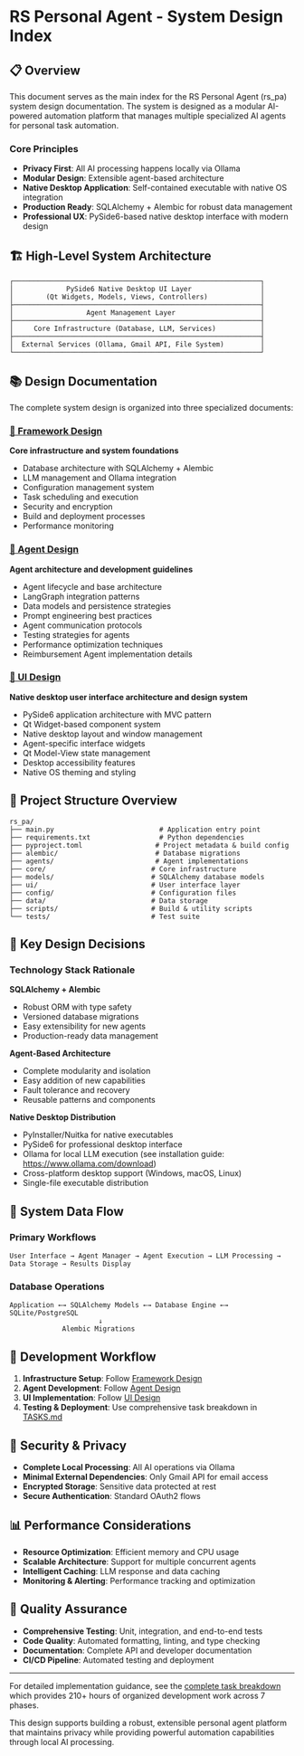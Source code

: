 # RS Personal Agent - System Design Index

## 📋 Overview

This document serves as the main index for the RS Personal Agent (rs_pa) system design documentation. The system is designed as a modular AI-powered automation platform that manages multiple specialized AI agents for personal task automation.

### Core Principles

- **Privacy First**: All AI processing happens locally via Ollama
- **Modular Design**: Extensible agent-based architecture
- **Native Desktop Application**: Self-contained executable with native OS integration
- **Production Ready**: SQLAlchemy + Alembic for robust data management
- **Professional UX**: PySide6-based native desktop interface with modern design

## 🏗️ High-Level System Architecture

```
┌─────────────────────────────────────────────────────────────┐
│             PySide6 Native Desktop UI Layer                 │
│        (Qt Widgets, Models, Views, Controllers)             │
├─────────────────────────────────────────────────────────────┤
│                  Agent Management Layer                     │
├─────────────────────────────────────────────────────────────┤
│     Core Infrastructure (Database, LLM, Services)           │
├─────────────────────────────────────────────────────────────┤
│  External Services (Ollama, Gmail API, File System)         │
└─────────────────────────────────────────────────────────────┘
```

## 📚 Design Documentation

The complete system design is organized into three specialized documents:

### [📖 Framework Design](docs/design/DESIGN_FRAMEWORK.md)
**Core infrastructure and system foundations**

- Database architecture with SQLAlchemy + Alembic
- LLM management and Ollama integration
- Configuration management system
- Task scheduling and execution
- Security and encryption
- Build and deployment processes
- Performance monitoring

### [🤖 Agent Design](docs/design/agents/DESIGN.md)
**Agent architecture and development guidelines**

- Agent lifecycle and base architecture
- LangGraph integration patterns
- Data models and persistence strategies
- Prompt engineering best practices
- Agent communication protocols
- Testing strategies for agents
- Performance optimization techniques
- Reimbursement Agent implementation details

### [🎨 UI Design](docs/design/DESIGN_UI.md)
**Native desktop user interface architecture and design system**

- PySide6 application architecture with MVC pattern
- Qt Widget-based component system
- Native desktop layout and window management
- Agent-specific interface widgets
- Qt Model-View state management
- Desktop accessibility features
- Native OS theming and styling

## 📂 Project Structure Overview

```
rs_pa/
├── main.py                          # Application entry point
├── requirements.txt                 # Python dependencies
├── pyproject.toml                  # Project metadata & build config
├── alembic/                        # Database migrations
├── agents/                         # Agent implementations
├── core/                          # Core infrastructure
├── models/                        # SQLAlchemy database models
├── ui/                            # User interface layer
├── config/                        # Configuration files
├── data/                          # Data storage
├── scripts/                       # Build & utility scripts
└── tests/                         # Test suite
```

## 🎯 Key Design Decisions

### Technology Stack Rationale

**SQLAlchemy + Alembic**
- Robust ORM with type safety
- Versioned database migrations
- Easy extensibility for new agents
- Production-ready data management

**Agent-Based Architecture**
- Complete modularity and isolation
- Easy addition of new capabilities
- Fault tolerance and recovery
- Reusable patterns and components

**Native Desktop Distribution**
- PyInstaller/Nuitka for native executables
- PySide6 for professional desktop interface
- Ollama for local LLM execution (see installation guide: https://www.ollama.com/download)
- Cross-platform desktop support (Windows, macOS, Linux)
- Single-file executable distribution

## 🔄 System Data Flow

### Primary Workflows
```
User Interface → Agent Manager → Agent Execution → LLM Processing → Data Storage → Results Display
```

### Database Operations
```
Application ←→ SQLAlchemy Models ←→ Database Engine ←→ SQLite/PostgreSQL
                      ↓
             Alembic Migrations
```

## 🚀 Development Workflow

1. **Infrastructure Setup**: Follow [Framework Design](docs/design/DESIGN_FRAMEWORK.md)
2. **Agent Development**: Follow [Agent Design](docs/design/agents/DESIGN.md)  
3. **UI Implementation**: Follow [UI Design](docs/design/DESIGN_UI.md)
4. **Testing & Deployment**: Use comprehensive task breakdown in [TASKS.md](TASKS.md)

## 🔐 Security & Privacy

- **Complete Local Processing**: All AI operations via Ollama
- **Minimal External Dependencies**: Only Gmail API for email access
- **Encrypted Storage**: Sensitive data protected at rest
- **Secure Authentication**: Standard OAuth2 flows

## 📊 Performance Considerations

- **Resource Optimization**: Efficient memory and CPU usage
- **Scalable Architecture**: Support for multiple concurrent agents
- **Intelligent Caching**: LLM response and data caching
- **Monitoring & Alerting**: Performance tracking and optimization

## 🧪 Quality Assurance

- **Comprehensive Testing**: Unit, integration, and end-to-end tests
- **Code Quality**: Automated formatting, linting, and type checking
- **Documentation**: Complete API and developer documentation
- **CI/CD Pipeline**: Automated testing and deployment

---

For detailed implementation guidance, see the [complete task breakdown](TASKS.md) which provides 210+ hours of organized development work across 7 phases.

This design supports building a robust, extensible personal agent platform that maintains privacy while providing powerful automation capabilities through local AI processing.
